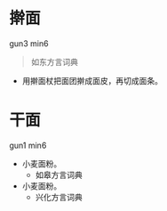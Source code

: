 # 擀面
gun3 min6
> 如东方言词典
- 用擀面杖把面团擀成面皮，再切成面条。





# 干面
gun1 min6
+ 小麦面粉。
  * 如皋方言词典
+ 小麦面粉。
  * 兴化方言词典
